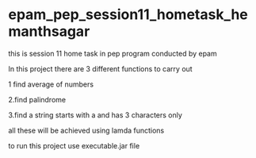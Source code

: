 # epam_pep_session11_hometask_hemanthsagar
this is session 11 home task in pep program conducted by epam

In this project there are 3 different functions to carry out

1 find average of numbers

2.find palindrome

3.find a string starts with a and has 3 characters only

all these will be achieved using lamda functions

to run this project use executable.jar file
